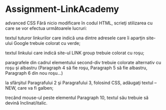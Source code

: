 # Assignment-LinkAcademy
advanced CSS
Fără nicio modificare în codul HTML, scrieţi stilizarea cu care se vor efectua următoarele lucruri:

textul tuturor linkurilor care indică una dintre adresele care îi aparţin site-ului Google trebuie colorat cu verde;

textul linkului care indică site-ul LINK group trebuie colorat cu roşu;

paragrafele din cadrul elementului second-div trebuie colorate alternativ cu roşu și albastru (Paragraph 4 să fie roşu, Paragraph 5 să fie albastru, Paragraph 6 din nou roşu...)

la sfârşitul Paragrafului 2 şi Paragrafului 3, folosind CSS, adăugaţi textul – NEW, care va fi galben;

trecând mouse-ul peste elementul Paragraph 10, textul său trebuie să devină înclinat/italic.

